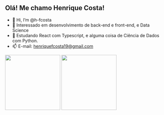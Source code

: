 ## Olá! Me chamo Henrique Costa!

- 👋 Hi, I’m @h-fcosta
- 👀 Interessado em desenvolvimento de back-end e front-end, e Data Science
- 🌱 Estudando React com Typescript, e alguma coisa de Ciência de Dados com Python.
- 📫 E-mail: henriquefcosta19@gmail.com

<div>
  <img height="180em" src="https://github-readme-stats.vercel.app/api?username=h-fcosta&show_icons=true&theme=gotham" />
  <img height="180em" src="https://github-readme-stats.vercel.app/api/top-langs/?username=h-fcosta&hide=php&layout=compact&theme=gotham" />
</div>
